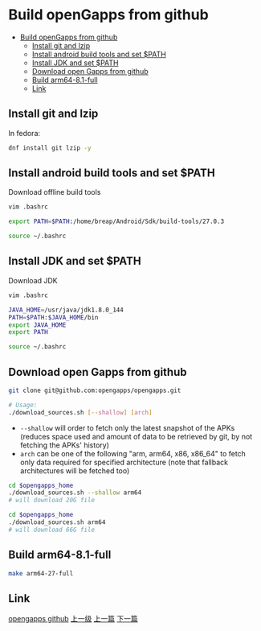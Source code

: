 # Build openGapps from github

<!-- @import "[TOC]" {cmd="toc" depthFrom=1 depthTo=6 orderedList=false} -->
<!-- code_chunk_output -->

* [Build openGapps from github](#build-opengapps-from-github)
	* [Install git and lzip](#install-git-and-lzip)
	* [Install android build tools and set $PATH](#install-android-build-tools-and-set-path)
	* [Install JDK and set $PATH](#install-jdk-and-set-path)
	* [Download open Gapps from github](#download-open-gapps-from-github)
	* [Build arm64-8.1-full](#build-arm64-81-full)
	* [Link](#link)

<!-- /code_chunk_output -->


## Install git and lzip

In fedora:
```sh
dnf install git lzip -y
```
## Install android build tools and set $PATH
Download offline build tools

```sh
vim .bashrc
```

```sh
export PATH=$PATH:/home/breap/Android/Sdk/build-tools/27.0.3
```

```sh
source ~/.bashrc
```

## Install JDK and set $PATH
Download JDK

```sh
vim .bashrc
```

```sh
JAVA_HOME=/usr/java/jdk1.8.0_144
PATH=$PATH:$JAVA_HOME/bin
export JAVA_HOME
export PATH           
```

```sh
source ~/.bashrc
```

## Download open Gapps from github

```sh
git clone git@github.com:opengapps/opengapps.git
```

```sh
# Usage:
./download_sources.sh [--shallow] [arch]
```

* ```--shallow``` will order to fetch only the latest snapshot of the APKs (reduces space used and amount of data to be retrieved by git, by not fetching the APKs' history)
* ```arch``` can be one of the following "arm, arm64, x86, x86_64" to fetch only data required for specified architecture (note that fallback architectures will be fetched too)

```sh
cd $opengapps_home
./download_sources.sh --shallow arm64
# will download 20G file  
```

```sh
cd $opengapps_home
./download_sources.sh arm64
# will download 66G file  
```

## Build arm64-8.1-full

```sh
make arm64-27-full
```

## Link

[opengapps github](https://github.com/opengapps/opengapps)
[上一级](base.md)
[上一篇](boostnote.md)
[下一篇](chroot.md)
